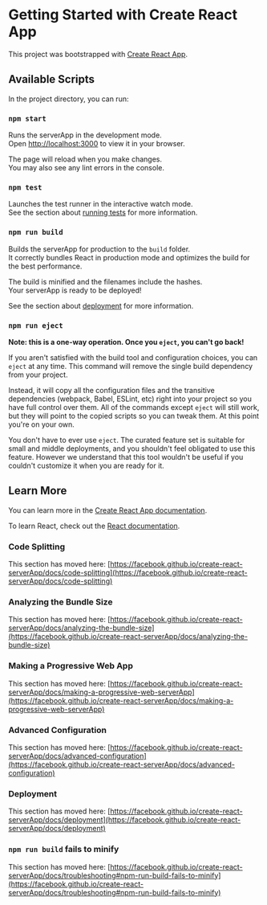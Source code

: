 # Getting Started with Create React App

This project was bootstrapped with [Create React App](https://github.com/facebook/create-react-serverApp).

## Available Scripts

In the project directory, you can run:

### `npm start`

Runs the serverApp in the development mode.\
Open [http://localhost:3000](http://localhost:3000) to view it in your browser.

The page will reload when you make changes.\
You may also see any lint errors in the console.

### `npm test`

Launches the test runner in the interactive watch mode.\
See the section about [running tests](https://facebook.github.io/create-react-serverApp/docs/running-tests) for more information.

### `npm run build`

Builds the serverApp for production to the `build` folder.\
It correctly bundles React in production mode and optimizes the build for the best performance.

The build is minified and the filenames include the hashes.\
Your serverApp is ready to be deployed!

See the section about [deployment](https://facebook.github.io/create-react-serverApp/docs/deployment) for more information.

### `npm run eject`

**Note: this is a one-way operation. Once you `eject`, you can't go back!**

If you aren't satisfied with the build tool and configuration choices, you can `eject` at any time. This command will remove the single build dependency from your project.

Instead, it will copy all the configuration files and the transitive dependencies (webpack, Babel, ESLint, etc) right into your project so you have full control over them. All of the commands except `eject` will still work, but they will point to the copied scripts so you can tweak them. At this point you're on your own.

You don't have to ever use `eject`. The curated feature set is suitable for small and middle deployments, and you shouldn't feel obligated to use this feature. However we understand that this tool wouldn't be useful if you couldn't customize it when you are ready for it.

## Learn More

You can learn more in the [Create React App documentation](https://facebook.github.io/create-react-serverApp/docs/getting-started).

To learn React, check out the [React documentation](https://reactjs.org/).

### Code Splitting

This section has moved here: [https://facebook.github.io/create-react-serverApp/docs/code-splitting](https://facebook.github.io/create-react-serverApp/docs/code-splitting)

### Analyzing the Bundle Size

This section has moved here: [https://facebook.github.io/create-react-serverApp/docs/analyzing-the-bundle-size](https://facebook.github.io/create-react-serverApp/docs/analyzing-the-bundle-size)

### Making a Progressive Web App

This section has moved here: [https://facebook.github.io/create-react-serverApp/docs/making-a-progressive-web-serverApp](https://facebook.github.io/create-react-serverApp/docs/making-a-progressive-web-serverApp)

### Advanced Configuration

This section has moved here: [https://facebook.github.io/create-react-serverApp/docs/advanced-configuration](https://facebook.github.io/create-react-serverApp/docs/advanced-configuration)

### Deployment

This section has moved here: [https://facebook.github.io/create-react-serverApp/docs/deployment](https://facebook.github.io/create-react-serverApp/docs/deployment)

### `npm run build` fails to minify

This section has moved here: [https://facebook.github.io/create-react-serverApp/docs/troubleshooting#npm-run-build-fails-to-minify](https://facebook.github.io/create-react-serverApp/docs/troubleshooting#npm-run-build-fails-to-minify)

